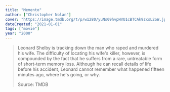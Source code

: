```yaml
---
title: "Memento"
author: ["Christopher Nolan"]
cover: "https://image.tmdb.org/t/p/w1280/yuNs09hvpHVU1cBTCAk9zxsL2oW.jpg"
dateCreated: "2021-01-01"
tags: ["movie"]
year: "2000"
---
```


> Leonard Shelby is tracking down the man who raped and murdered his wife. The difficulty of locating his wife's killer, however, is compounded by the fact that he suffers from a rare, untreatable form of short-term memory loss. Although he can recall details of life before his accident, Leonard cannot remember what happened fifteen minutes ago, where he's going, or why.
>
> Source: TMDB
